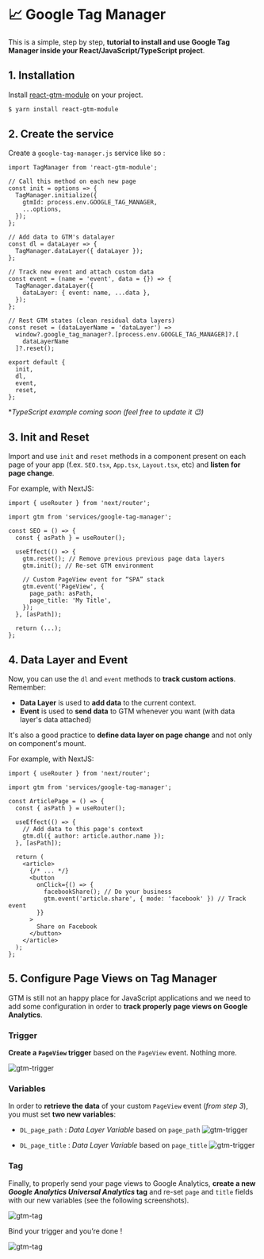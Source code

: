 # 📈 Google Tag Manager

This is a simple, step by step, **tutorial to install and use Google Tag Manager inside your React/JavaScript/TypeScript project**.


## 1. Installation

Install [react-gtm-module](https://github.com/alinemorelli/react-gtm) on your project.

```bash
$ yarn install react-gtm-module
```

## 2. Create the service

Create a `google-tag-manager.js` service like so :

```tsx
import TagManager from 'react-gtm-module';

// Call this method on each new page
const init = options => {
  TagManager.initialize({
    gtmId: process.env.GOOGLE_TAG_MANAGER,
    ...options,
  });
};

// Add data to GTM's datalayer
const dl = dataLayer => {
  TagManager.dataLayer({ dataLayer });
};

// Track new event and attach custom data
const event = (name = 'event', data = {}) => {
  TagManager.dataLayer({
    dataLayer: { event: name, ...data },
  });
};

// Rest GTM states (clean residual data layers)
const reset = (dataLayerName = 'dataLayer') =>
  window?.google_tag_manager?.[process.env.GOOGLE_TAG_MANAGER]?.[
    dataLayerName
  ]?.reset();

export default {
  init,
  dl,
  event,
  reset,
};
```
**TypeScript example coming soon (feel free to update it 😉)*

## 3. Init and Reset

Import and use `init` and `reset` methods in a component present on each page of your app (f.ex. `SEO.tsx`, `App.tsx`, `Layout.tsx`, etc) and **listen for page change**.

For example, with NextJS:

```tsx
import { useRouter } from 'next/router';

import gtm from 'services/google-tag-manager';

const SEO = () => {
  const { asPath } = useRouter();

  useEffect(() => {
    gtm.reset(); // Remove previous previous page data layers
    gtm.init(); // Re-set GTM environment

    // Custom PageView event for “SPA” stack
    gtm.event('PageView', {
      page_path: asPath,
      page_title: 'My Title',
    });
  }, [asPath]);

  return (...);
};
```

## 4. Data Layer and Event

Now, you can use the `dl` and `event` methods to **track custom actions**. Remember:
- **Data Layer** is used to **add data** to the current context.
- **Event** is used to **send data** to GTM whenever you want (with data layer's data attached)

It's also a good practice to **define data layer on page change** and not only on component's mount.

For example, with NextJS:

```tsx
import { useRouter } from 'next/router';

import gtm from 'services/google-tag-manager';

const ArticlePage = () => {
  const { asPath } = useRouter();

  useEffect(() => {
    // Add data to this page's context
    gtm.dl({ author: article.author.name });
  }, [asPath]);

  return (
    <article>
      {/* ... */}
      <button
        onClick={() => {
          facebookShare(); // Do your business
          gtm.event('article.share', { mode: 'facebook' }) // Track event
        }}
      >
        Share on Facebook
      </button>
    </article>
  );
};
```

## 5. Configure Page Views on Tag Manager

GTM is still not an happy place for JavaScript applications and we need to add some configuration in order to **track properly page views on Google Analytics**.

### Trigger

**Create a `PageView` trigger** based on the `PageView` event. Nothing more.

![gtm-trigger](./images/gtm-trigger.png)

### Variables

In order to **retrieve the data** of your custom `PageView` event (*from step 3*), you must set **two new variables**:

- `DL_page_path` : *Data Layer Variable* based on `page_path`
  ![gtm-trigger](./images/gtm-path-var.png)


- `DL_page_title` : *Data Layer Variable* based on `page_title`
  ![gtm-trigger](./images/gtm-title-var.png)

### Tag

Finally, to properly send your page views to Google Analytics, **create a new *Google Analytics Universal Analytics* tag** and re-set `page` and `title` fields with our new variables (see the following screenshots).

![gtm-tag](./images/gtm-tag1.png)

Bind your trigger and you’re done !

![gtm-tag](./images/gtm-tag2.png)

